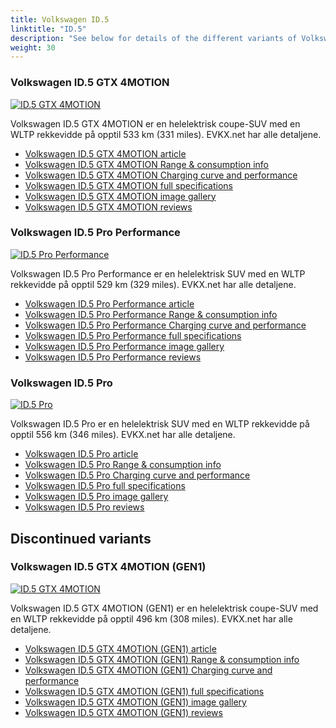 ```yaml
---
title: Volkswagen ID.5
linktitle: "ID.5"
description: "See below for details of the different variants of Volkswagen ID.5"
weight: 30
---
```

### Volkswagen ID.5 GTX 4MOTION

<a href="/models/volkswagen/id.5/id.5_gtx_4motion/"><img src="https://media.evkx.net/multimedia/models/volkswagen/id.5/id.5_gtx_4motion/main_1_st.jpg" class="img-fluid" alt="ID.5 GTX 4MOTION" ></a>

Volkswagen ID.5 GTX 4MOTION er en helelektrisk coupe-SUV med en WLTP rekkevidde på opptil 533 km (331 miles). EVKX.net har alle detaljene. 

- [Volkswagen ID.5 GTX 4MOTION article](/models/volkswagen/id.5/id.5_gtx_4motion/)
- [Volkswagen ID.5 GTX 4MOTION Range & consumption info](/models/volkswagen/id.5/id.5_gtx_4motion/rangeandconsumption)
- [Volkswagen ID.5 GTX 4MOTION Charging curve and performance](/models/volkswagen/id.5/id.5_gtx_4motion/chargingcurve)
- [Volkswagen ID.5 GTX 4MOTION full specifications](/models/volkswagen/id.5/id.5_gtx_4motion/specifications)
- [Volkswagen ID.5 GTX 4MOTION image gallery](/models/volkswagen/id.5/id.5_gtx_4motion/gallery)
- [Volkswagen ID.5 GTX 4MOTION reviews](/models/volkswagen/id.5/id.5_gtx_4motion/reviews)

### Volkswagen ID.5 Pro Performance

<a href="/models/volkswagen/id.5/id.5_pro_performance/"><img src="https://media.evkx.net/multimedia/models/volkswagen/id.5/id.5_pro_performance/main_1_st.jpg" class="img-fluid" alt="ID.5 Pro Performance" ></a>

Volkswagen ID.5 Pro Performance er en helelektrisk SUV med en WLTP rekkevidde på opptil 529 km (329 miles). EVKX.net har alle detaljene. 

- [Volkswagen ID.5 Pro Performance article](/models/volkswagen/id.5/id.5_pro_performance/)
- [Volkswagen ID.5 Pro Performance Range & consumption info](/models/volkswagen/id.5/id.5_pro_performance/rangeandconsumption)
- [Volkswagen ID.5 Pro Performance Charging curve and performance](/models/volkswagen/id.5/id.5_pro_performance/chargingcurve)
- [Volkswagen ID.5 Pro Performance full specifications](/models/volkswagen/id.5/id.5_pro_performance/specifications)
- [Volkswagen ID.5 Pro Performance image gallery](/models/volkswagen/id.5/id.5_pro_performance/gallery)
- [Volkswagen ID.5 Pro Performance reviews](/models/volkswagen/id.5/id.5_pro_performance/reviews)

### Volkswagen ID.5 Pro

<a href="/models/volkswagen/id.5/id.5_pro/"><img src="https://media.evkx.net/multimedia/models/volkswagen/id.5/id.5_pro/main_1_st.jpg" class="img-fluid" alt="ID.5 Pro" ></a>

Volkswagen ID.5 Pro er en helelektrisk SUV med en WLTP rekkevidde på opptil 556 km (346 miles). EVKX.net har alle detaljene. 

- [Volkswagen ID.5 Pro article](/models/volkswagen/id.5/id.5_pro/)
- [Volkswagen ID.5 Pro Range & consumption info](/models/volkswagen/id.5/id.5_pro/rangeandconsumption)
- [Volkswagen ID.5 Pro Charging curve and performance](/models/volkswagen/id.5/id.5_pro/chargingcurve)
- [Volkswagen ID.5 Pro full specifications](/models/volkswagen/id.5/id.5_pro/specifications)
- [Volkswagen ID.5 Pro image gallery](/models/volkswagen/id.5/id.5_pro/gallery)
- [Volkswagen ID.5 Pro reviews](/models/volkswagen/id.5/id.5_pro/reviews)

## Discontinued variants

### Volkswagen ID.5 GTX 4MOTION (GEN1)

<a href="/models/volkswagen/id.5/id.5_gtx_4motion_gen1/"><img src="https://media.evkx.net/multimedia/models/volkswagen/id.5/id.5_gtx_4motion_gen1/main_1_st.jpg" class="img-fluid" alt="ID.5 GTX 4MOTION" ></a>

Volkswagen ID.5 GTX 4MOTION (GEN1) er en helelektrisk coupe-SUV med en WLTP rekkevidde på opptil 496 km (308 miles). EVKX.net har alle detaljene. 

- [Volkswagen ID.5 GTX 4MOTION (GEN1) article](/models/volkswagen/id.5/id.5_gtx_4motion_gen1/)
- [Volkswagen ID.5 GTX 4MOTION (GEN1) Range & consumption info](/models/volkswagen/id.5/id.5_gtx_4motion_gen1/rangeandconsumption)
- [Volkswagen ID.5 GTX 4MOTION (GEN1) Charging curve and performance](/models/volkswagen/id.5/id.5_gtx_4motion_gen1/chargingcurve)
- [Volkswagen ID.5 GTX 4MOTION (GEN1) full specifications](/models/volkswagen/id.5/id.5_gtx_4motion_gen1/specifications)
- [Volkswagen ID.5 GTX 4MOTION (GEN1) image gallery](/models/volkswagen/id.5/id.5_gtx_4motion_gen1/gallery)
- [Volkswagen ID.5 GTX 4MOTION (GEN1) reviews](/models/volkswagen/id.5/id.5_gtx_4motion_gen1/reviews)


